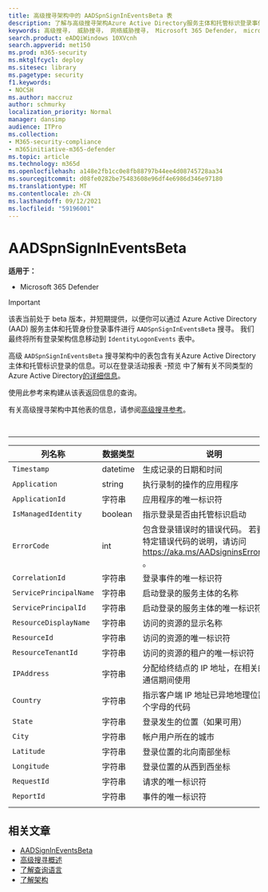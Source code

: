 ```yaml
---
title: 高级搜寻架构中的 AADSpnSignInEventsBeta 表
description: 了解与高级搜寻架构Azure Active Directory服务主体和托管标识登录事件表关联的信息
keywords: 高级搜寻， 威胁搜寻， 网络威胁搜寻， Microsoft 365 Defender， microsoft 365， m365， 搜索， 查询， 遥测， 架构参考， kusto， 表格， 列， 数据类型， 说明， AlertInfo， 警报， 实体， 证据， 文件， IP 地址， 设备， 计算机， 用户， 帐户， 标识， AAD
search.product: eADQiWindows 10XVcnh
search.appverid: met150
ms.prod: m365-security
ms.mktglfcycl: deploy
ms.sitesec: library
ms.pagetype: security
f1.keywords:
- NOCSH
ms.author: maccruz
author: schmurky
localization_priority: Normal
manager: dansimp
audience: ITPro
ms.collection:
- M365-security-compliance
- m365initiative-m365-defender
ms.topic: article
ms.technology: m365d
ms.openlocfilehash: a148e2fb1cc0e8fb88797b44ee4d08745728aa34
ms.sourcegitcommit: d08fe0282be75483608e96df4e6986d346e97180
ms.translationtype: MT
ms.contentlocale: zh-CN
ms.lasthandoff: 09/12/2021
ms.locfileid: "59196001"
---
```

# <a name="aadspnsignineventsbeta"></a>AADSpnSignInEventsBeta

**适用于：**
- Microsoft 365 Defender

> [!IMPORTANT]
> 该表当前处于 beta 版本，并短期提供，以便你可以通过 Azure Active Directory (AAD) 服务主体和托管身份登录事件进行 `AADSpnSignInEventsBeta` 搜寻。 我们最终将所有登录架构信息移动到 `IdentityLogonEvents` 表中。

高级 `AADSpnSignInEventsBeta` 搜寻架构中的表包含有关Azure Active Directory主体和托管标识登录的信息。可以在登录活动报表 -预览 中了解有关不同类型的Azure Active Directory[的详细信息](/azure/active-directory/reports-monitoring/concept-all-sign-ins)。

使用此参考来构建从该表返回信息的查询。

有关高级搜寻架构中其他表的信息，请参阅[高级搜寻参考](/windows/security/threat-protection/microsoft-defender-atp/advanced-hunting-reference)。

<br>

****

|列名称|数据类型|说明|
|---|---|---|
|`Timestamp`|datetime|生成记录的日期和时间|
|`Application`|string|执行录制的操作的应用程序|
|`ApplicationId`|字符串|应用程序的唯一标识符|
|`IsManagedIdentity`|boolean|指示登录是否由托管标识启动|
|`ErrorCode`|int|包含登录错误时的错误代码。 若要查找特定错误代码的说明，请访问 <https://aka.ms/AADsigninsErrorCodes> 。|
|`CorrelationId`|字符串|登录事件的唯一标识符|
|`ServicePrincipalName`|字符串|启动登录的服务主体的名称|
|`ServicePrincipalId`|字符串|启动登录的服务主体的唯一标识符|
|`ResourceDisplayName`|字符串|访问的资源的显示名称|
|`ResourceId`|字符串|访问的资源的唯一标识符|
|`ResourceTenantId`|字符串|访问的资源的租户的唯一标识符|
|`IPAddress`|字符串|分配给终结点的 IP 地址，在相关的网络通信期间使用|
|`Country`|字符串|指示客户端 IP 地址已异地地理位置的两个字母的代码|
|`State`|字符串|登录发生的位置（如果可用）|
|`City`|字符串|帐户用户所在的城市|
|`Latitude`|字符串|登录位置的北向南部坐标|
|`Longitude`|字符串|登录位置的从西到西坐标|
|`RequestId`|字符串|请求的唯一标识符|
|`ReportId`|字符串|事件的唯一标识符|
||||

## <a name="related-articles"></a>相关文章

- [AADSignInEventsBeta](./advanced-hunting-aadsignineventsbeta-table.md)
- [高级搜寻概述](/windows/security/threat-protection/microsoft-defender-atp/advanced-hunting-overview)
- [了解查询语言](/windows/security/threat-protection/microsoft-defender-atp/advanced-hunting-query-language)
- [了解架构](/windows/security/threat-protection/microsoft-defender-atp/advanced-hunting-schema-reference)
